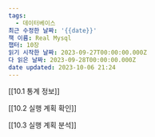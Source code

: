 ```yaml
---
tags:
  - 데이터베이스
최근 수정한 날짜: '{{date}}'
책 이름: Real Mysql
챕터: 10장
읽기 시작한 날짜: 2023-09-27T00:00:00.000Z
다 읽은 날짜: 2023-09-28T00:00:00.000Z
date updated: 2023-10-06 21:24
---
```


[[10.1 통계 정보]]

[[10.2 실행 계획 확인]]

[[10.3 실행 계획 분석]]
